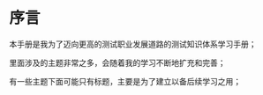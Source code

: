 # 序言

本手册是我为了迈向更高的测试职业发展道路的测试知识体系学习手册；

里面涉及的主题非常之多，会随着我的学习不断地扩充和完善；

有一些主题下面可能只有标题，主要是为了建立以备后续学习之用；

